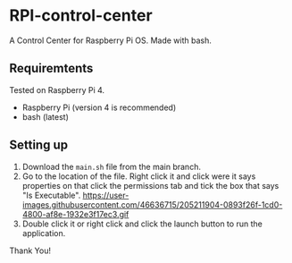 # RPI-control-center
A Control Center for Raspberry Pi OS. Made with bash.

## Requiremtents
Tested on Raspberry Pi 4.
- Raspberry Pi (version 4 is recommended)
- bash (latest)

## Setting up

1. Download the `main.sh` file from the main branch.
2. Go to the location of the file. Right click it and click were it says properties on that click the permissions tab and tick the box that says "Is Executable". https://user-images.githubusercontent.com/46636715/205211904-0893f26f-1cd0-4800-af8e-1932e3f17ec3.gif
3. Double click it or right click and click the launch button to run the application.

Thank You!
